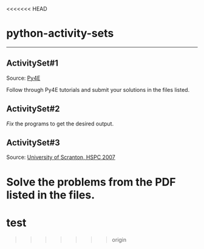 <<<<<<< HEAD
# python-activity-sets
---

## ActivitySet#1
Source: [Py4E](https://py4e.com)

Follow through Py4E tutorials and submit your solutions in the files listed.

## ActivitySet#2
*Fix* the programs to get the desired output.

## ActivitySet#3
Source: [University of Scranton, HSPC 2007](https://www.cs.scranton.edu/~mccloske/hs_prog_contest/contest_problems/probs_07_head.pdf)

Solve the problems from the PDF listed in the files.
=======
# test
>>>>>>> origin
